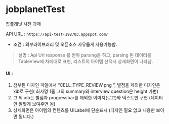 # jobplanetTest
잡플래닛 사전 과제

API URL : `https://api-test-198703.appspot.com/`

* 조건 : 외부라이브러리 및 오픈소스 자유롭게 사용가능함.

> 설명 : Api Url response 를 받아 parsing을 하고, parsing 된 데이터를 TableView에 차례대로 표현, 리스트의 아이템 선택시 상세화면이 나타남.

#### UI :   
1. 첨부된 디자인 파일에서 “CELL_TYPE_REVIEW.png ”, 별점을 제외한 디자인은 xib로 구현( 회사명 1줄 그외 summary와 interview question은 height 가변)  
2. 그 외 xib는 별점과 progressbar를 제외한 이미지(로고)와 텍스트만 구현 (데이터만 알맞게 보여주면 됨)  
3. 상세화면은 아이템의 컨텐츠를 UILabel에 단순표시 (디자인 필요 없고 내용만 보이면 됩니다.)  

